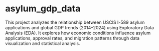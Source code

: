 # asylum_gdp_data
This project analyzes the relationship between USCIS I-589 asylum applications and global GDP trends (2014–2024) using Exploratory Data Analysis (EDA). It explores how economic conditions influence asylum applications, approval rates, and migration patterns through data visualization and statistical analysis.
